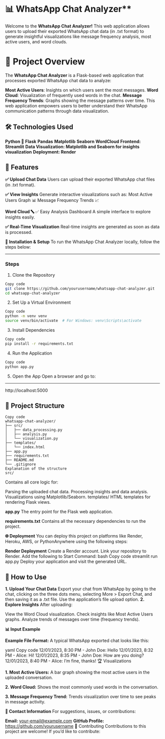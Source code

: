 # 📊 WhatsApp Chat Analyzer**
Welcome to the **WhatsApp Chat Analyzer!** This web application allows users to upload their exported WhatsApp chat data (in .txt format) to generate insightful visualizations like message frequency analysis, most active users, and word clouds.

# 📝 Project Overview
The **WhatsApp Chat Analyzer** is a Flask-based web application that processes exported WhatsApp chat data to analyze:

**Most Active Users**: Insights on which users sent the most messages.
**Word Cloud**: Visualization of frequently used words in the chat.
**Message Frequency Trends**: Graphs showing the message patterns over time.
This web application empowers users to better understand their WhatsApp communication patterns through data visualization.

## 🛠️ Technologies Used
**Python 🐍**
**Flask**
**Pandas**
**Matplotlib**
**Seaborn**
**WordCloud**
**Frontend: Streamlit**
**Data Visualization: Matplotlib and Seaborn for insights visualization**
**Deployment: Render**

## 🚀 Features
**✅ Upload Chat Data**
Users can upload their exported WhatsApp chat files (in .txt format).

**✅ View Insights**
Generate interactive visualizations such as:
Most Active Users Graph 📊
Message Frequency Trends 📈

**Word Cloud 🔤**
✅ Easy Analysis Dashboard
A simple interface to explore insights easily.

**✅ Real-Time Visualization**
Real-time insights are generated as soon as data is processed.

**📂 Installation & Setup**
To run the WhatsApp Chat Analyzer locally, follow the steps below:

---
### Steps

1. Clone the Repository
```bash
Copy code
git clone https://github.com/yourusername/whatsapp-chat-analyzer.git
cd whatsapp-chat-analyzer
```

2. Set Up a Virtual Environment
```bash
Copy code
python -m venv venv
source venv/bin/activate  # For Windows: venv\Scripts\activate
```

3. Install Dependencies
```bash
Copy code
pip install -r requirements.txt
```

4. Run the Application
```bash
Copy code
python app.py
```

5. Open the App
Open a browser and go to:
---

http://localhost:5000

## 📂 Project Structure
```plaintext
Copy code
whatsapp-chat-analyzer/
├── src/
│   ├── data_processing.py
│   ├── analysis.py
│   └── visualization.py
├── templates/
│   └── index.html
├── app.py
├── requirements.txt
├── README.md
└── .gitignore
Explanation of the structure
src/
```

Contains all core logic for:

Parsing the uploaded chat data.
Processing insights and data analysis.
Visualizations using Matplotlib/Seaborn.
templates/
HTML templates for rendering Flask views.

**app.py**
The entry point for the Flask web application.

**requirements.txt**
Contains all the necessary dependencies to run the project.

**🌐 Deployment**
You can deploy this project on platforms like Render, Heroku, AWS, or PythonAnywhere using the following steps:

**Render Deployment**
Create a Render account.
Link your repository to Render.
Add the following to Start Command:
bash
Copy code
streamlit run app.py
Deploy your application and visit the generated URL.

## 🧪 How to Use
**1. Upload Your Chat Data**
Export your chat from WhatsApp by going to the chat, clicking on the three dots menu, selecting More > Export Chat, and then saving it as a .txt file.
Use the application’s file upload option.
**2. Explore Insights**
After uploading:

View the Word Cloud visualization.
Check insights like Most Active Users graphs.
Analyze trends of messages over time (frequency trends).

**📊 Input Example**

**Example File Format:**
A typical WhatsApp exported chat looks like this:

yaml
Copy code
12/01/2023, 8:30 PM - John Doe: Hello
12/01/2023, 8:32 PM - Alice: Hi!
12/01/2023, 8:35 PM - John Doe: How are you doing?
12/01/2023, 8:40 PM - Alice: I’m fine, thanks!
🏆 Visualizations

**1. Most Active Users:**
A bar graph showing the most active users in the uploaded conversation.

**2. Word Cloud:**
Shows the most commonly used words in the conversation.

**3. Message Frequency Trend:**
Trends visualization over time to see peaks in message activity.

**📧 Contact Information**
For suggestions, issues, or contributions:

**Email:** your-email@example.com
**GitHub Profile:** https://github.com/yourusername
🤝 Contributing
Contributions to this project are welcome! If you’d like to contribute:


